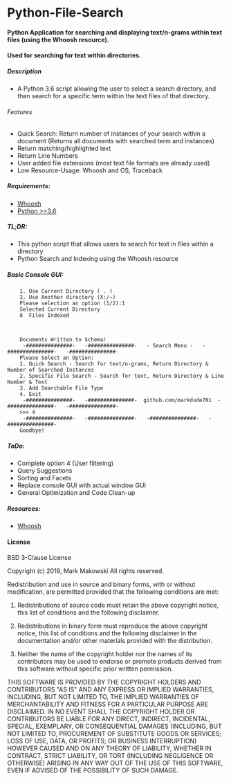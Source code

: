 # Python-File-Search
#### Python Application for searching and displaying text/n-grams within text files (using the Whoosh resource). 
#### Used for searching for text within directories.

##### Description
- A Python 3.6 script allowing the user to select a search directory, and then search for a specific term within the text files of that directory.
###### Features 
- Quick Search: Return number of instances of your search within a document (Returns all documents with searched term and instances)
- Return matching/highlighted text
- Return Line Numbers
- User added file extensions (most text file formats are already used)
- Low Resource-Usage: Whoosh and OS, Traceback

##### Requirements:
- [Whoosh](https://pypi.org/project/Whoosh/)
- [Python >=3.6](https://www.python.org/downloads/) 

##### TL;DR:
- This python script that allows users to search for text in files within a directory
- Python Search and Indexing using the Whoosh resource

##### Basic Console GUI:
```
    1. Use Current Directory ( . )
    2. Use Another directory (X:/~)
    Please selection an option (1/2):1
    Selected Current Directory
    8  Files Indexed



    Documents Written to Schema!
     -###############-   -###############-   - Search Menu -   -###############-   -###############- 
    Please Select an Option:
    1. Quick Search - Search for text/n-grams, Return Directory & Number of Searched Instances
    2. Specific File Search - Search for text, Return Directory & Line Number & Text
    3. Add Searchable File Type
    4. Exit
     -###############-   -###############-  github.com/markdude701  -###############-   -###############- 
    >>> 4
     -###############-   -###############-   -###############-   -###############- 
    Goodbye!

```
##### ToDo:
- Complete option 4 (User filtering)
- Query Suggestions
- Sorting and Facets
- Replace console GUI with actual window GUI
- General Optimization and Code Clean-up

##### Resources:
- [Whoosh](https://whoosh.readthedocs.io/en/latest/index.html)

#### License
BSD 3-Clause License

Copyright (c) 2019, Mark Makowski
All rights reserved.

Redistribution and use in source and binary forms, with or without
modification, are permitted provided that the following conditions are met:

1. Redistributions of source code must retain the above copyright notice, this
   list of conditions and the following disclaimer.

2. Redistributions in binary form must reproduce the above copyright notice,
   this list of conditions and the following disclaimer in the documentation
   and/or other materials provided with the distribution.

3. Neither the name of the copyright holder nor the names of its
   contributors may be used to endorse or promote products derived from
   this software without specific prior written permission.

THIS SOFTWARE IS PROVIDED BY THE COPYRIGHT HOLDERS AND CONTRIBUTORS "AS IS"
AND ANY EXPRESS OR IMPLIED WARRANTIES, INCLUDING, BUT NOT LIMITED TO, THE
IMPLIED WARRANTIES OF MERCHANTABILITY AND FITNESS FOR A PARTICULAR PURPOSE ARE
DISCLAIMED. IN NO EVENT SHALL THE COPYRIGHT HOLDER OR CONTRIBUTORS BE LIABLE
FOR ANY DIRECT, INDIRECT, INCIDENTAL, SPECIAL, EXEMPLARY, OR CONSEQUENTIAL
DAMAGES (INCLUDING, BUT NOT LIMITED TO, PROCUREMENT OF SUBSTITUTE GOODS OR
SERVICES; LOSS OF USE, DATA, OR PROFITS; OR BUSINESS INTERRUPTION) HOWEVER
CAUSED AND ON ANY THEORY OF LIABILITY, WHETHER IN CONTRACT, STRICT LIABILITY,
OR TORT (INCLUDING NEGLIGENCE OR OTHERWISE) ARISING IN ANY WAY OUT OF THE USE
OF THIS SOFTWARE, EVEN IF ADVISED OF THE POSSIBILITY OF SUCH DAMAGE.
